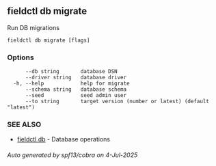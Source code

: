 ## fieldctl db migrate

Run DB migrations

```
fieldctl db migrate [flags]
```

### Options

```
      --db string       database DSN
      --driver string   database driver
  -h, --help            help for migrate
      --schema string   database schema
      --seed            seed admin user
      --to string       target version (number or latest) (default "latest")
```

### SEE ALSO

* [fieldctl db](fieldctl_db.md)	 - Database operations

###### Auto generated by spf13/cobra on 4-Jul-2025
